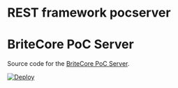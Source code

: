 # REST framework pocserver
# BriteCore PoC Server

Source code for the [BriteCore PoC Server][server].

[server]: https://github.com/MaheshBodas/BriteCorePOCAPI_old

[![Deploy](https://www.herokucdn.com/deploy/button.svg)](https://heroku.com/deploy)

